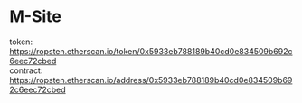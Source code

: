 # M-Site

token: https://ropsten.etherscan.io/token/0x5933eb788189b40cd0e834509b692c6eec72cbed 
</br>
contract: https://ropsten.etherscan.io/address/0x5933eb788189b40cd0e834509b692c6eec72cbed

